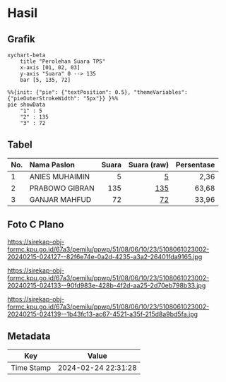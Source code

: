 # Hasil

## Grafik

```mermaid
xychart-beta
    title "Perolehan Suara TPS"
    x-axis [01, 02, 03]
    y-axis "Suara" 0 --> 135
    bar [5, 135, 72]
```

```mermaid
%%{init: {"pie": {"textPosition": 0.5}, "themeVariables": {"pieOuterStrokeWidth": "5px"}} }%%
pie showData
    "1" : 5
    "2" : 135
    "3" : 72
```

## Tabel

| No. | Nama Paslon    | Suara | Suara (raw) | Persentase |
|:--- |:-------------- | -----:| -----------:| ----------:|
| 1   | ANIES MUHAIMIN | 5     | [5][p-1]    | 2,36       |
| 2   | PRABOWO GIBRAN | 135   | [135][p-2]  | 63,68      |
| 3   | GANJAR MAHFUD  | 72    | [72][p-3]   | 33,96      |


[p-1]: https://github.com/gigit-pemilu/pemilu-2024-51-bali/blob/main/pilpres/hitung-suara/sub/51-bali/sub/08-buleleng/sub/06-buleleng/sub/1023-banjar-jawa/sub/002-tps/sub/paslon-1.txt
[p-2]: https://github.com/gigit-pemilu/pemilu-2024-51-bali/blob/main/pilpres/hitung-suara/sub/51-bali/sub/08-buleleng/sub/06-buleleng/sub/1023-banjar-jawa/sub/002-tps/sub/paslon-2.txt
[p-3]: https://github.com/gigit-pemilu/pemilu-2024-51-bali/blob/main/pilpres/hitung-suara/sub/51-bali/sub/08-buleleng/sub/06-buleleng/sub/1023-banjar-jawa/sub/002-tps/sub/paslon-3.txt

## Foto C Plano

https://sirekap-obj-formc.kpu.go.id/67a3/pemilu/ppwp/51/08/06/10/23/5108061023002-20240215-024127--82f6e74e-0a2d-4235-a3a2-26401fda9165.jpg

https://sirekap-obj-formc.kpu.go.id/67a3/pemilu/ppwp/51/08/06/10/23/5108061023002-20240215-024133--90fd983e-428b-4f2d-aa25-2d70eb798b33.jpg

https://sirekap-obj-formc.kpu.go.id/67a3/pemilu/ppwp/51/08/06/10/23/5108061023002-20240215-024139--1b43fc13-ac67-4521-a35f-215d8a9bd5fa.jpg


## Metadata

| Key        | Value               |
| ---------- | ------------------- |
| Time Stamp | 2024-02-24 22:31:28 |



